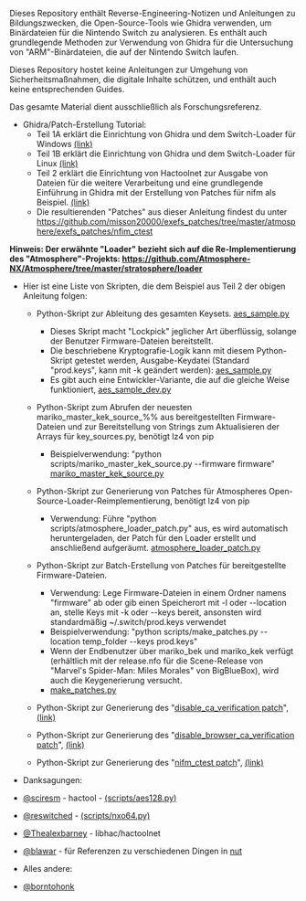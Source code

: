 Dieses Repository enthält Reverse-Engineering-Notizen und Anleitungen zu Bildungszwecken, die Open-Source-Tools wie Ghidra verwenden, um Binärdateien für die Nintendo Switch zu analysieren. Es enthält auch grundlegende Methoden zur Verwendung von Ghidra für die Untersuchung von "ARM"-Binärdateien, die auf der Nintendo Switch laufen.

Dieses Repository hostet keine Anleitungen zur Umgehung von Sicherheitsmaßnahmen, die digitale Inhalte schützen, und enthält auch keine entsprechenden Guides.

Das gesamte Material dient ausschließlich als Forschungsreferenz.

* Ghidra/Patch-Erstellung Tutorial:
  - Teil 1A erklärt die Einrichtung von Ghidra und dem Switch-Loader für Windows [(link)](guides/Part1A-WindowsSetup.MD)
  - Teil 1B erklärt die Einrichtung von Ghidra und dem Switch-Loader für Linux [(link)](guides/Part1B-LinuxSetup.MD)
  - Teil 2 erklärt die Einrichtung von Hactoolnet zur Ausgabe von Dateien für die weitere Verarbeitung und eine grundlegende Einführung in Ghidra mit der Erstellung von Patches für nifm als Beispiel. [(link)](guides/Part2.MD)
  - Die resultierenden "Patches" aus dieser Anleitung findest du unter https://github.com/misson20000/exefs_patches/tree/master/atmosphere/exefs_patches/nfim_ctest

**Hinweis: Der erwähnte "Loader" bezieht sich auf die Re-Implementierung des "Atmosphere"-Projekts: https://github.com/Atmosphere-NX/Atmosphere/tree/master/stratosphere/loader**

* Hier ist eine Liste von Skripten, die dem Beispiel aus Teil 2 der obigen Anleitung folgen:

  - Python-Skript zur Ableitung des gesamten Keysets. [aes_sample.py](scripts/aes_sample.py)
    * Dieses Skript macht "Lockpick" jeglicher Art überflüssig, solange der Benutzer Firmware-Dateien bereitstellt.
    * Die beschriebene Kryptografie-Logik kann mit diesem Python-Skript getestet werden, Ausgabe-Keydatei (Standard "prod.keys", kann mit -k geändert werden): [aes_sample.py](scripts/aes_sample.py)
    * Es gibt auch eine Entwickler-Variante, die auf die gleiche Weise funktioniert, [aes_sample_dev.py](scripts/aes_sample_dev.py)

  - Python-Skript zum Abrufen der neuesten mariko_master_kek_source_%% aus bereitgestellten Firmware-Dateien und zur Bereitstellung von Strings zum Aktualisieren der Arrays für key_sources.py, benötigt lz4 von pip
    * Beispielverwendung: "python scripts/mariko_master_kek_source.py --firmware firmware" [mariko_master_kek_source.py](scripts/mariko_master_kek_source.py)

  - Python-Skript zur Generierung von Patches für Atmospheres Open-Source-Loader-Reimplementierung, benötigt lz4 von pip
    * Verwendung: Führe "python scripts/atmosphere_loader_patch.py" aus, es wird automatisch heruntergeladen, der Patch für den Loader erstellt und anschließend aufgeräumt. [atmosphere_loader_patch.py](scripts/atmosphere_loader_patch.py)

  - Python-Skript zur Batch-Erstellung von Patches für bereitgestellte Firmware-Dateien.
    * Verwendung: Lege Firmware-Dateien in einem Ordner namens "firmware" ab oder gib einen Speicherort mit -l oder --location an, stelle Keys mit -k oder --keys bereit, ansonsten wird standardmäßig ~/.switch/prod.keys verwendet
    * Beispielverwendung: "python scripts/make_patches.py --location temp_folder --keys prod.keys"
    * Wenn der Endbenutzer über mariko_bek und mariko_kek verfügt (erhältlich mit der release.nfo für die Scene-Release von "Marvel's Spider-Man: Miles Morales" von BigBlueBox), wird auch die Keygenerierung versucht.
    * [make_patches.py](scripts/make_patches.py)

  - Python-Skript zur Generierung des "[disable_ca_verification patch](https://github.com/misson20000/exefs_patches#disable-ca-verification)", [(link)](scripts/disable_ca_verification_patch.py)

  - Python-Skript zur Generierung des "[disable_browser_ca_verification patch](https://github.com/misson20000/exefs_patches#disable-browser-ca-verification)", [(link)](scripts/disable_browser_ca_verification_patch.py)

  - Python-Skript zur Generierung des "[nifm_ctest patch](https://github.com/misson20000/exefs_patches#nifm-ctest)", [(link)](scripts/nifm_ctest_patch.py)

* Danksagungen: 
* [@sciresm](https://github.com/SciresM) - hactool - [(scripts/aes128.py)](scripts/aes128.py)
* [@reswitched](https://github.com/reswitched) - [(scripts/nxo64.py)](scripts/nxo64.py)
* [@Thealexbarney](https://github.com/Thealexbarney) - libhac/hactoolnet
* [@blawar](https://github.com/blawar) - für Referenzen zu verschiedenen Dingen in [nut](https://github.com/blawar/nut)
* Alles andere:
* [@borntohonk](https://github.com/borntohonk)